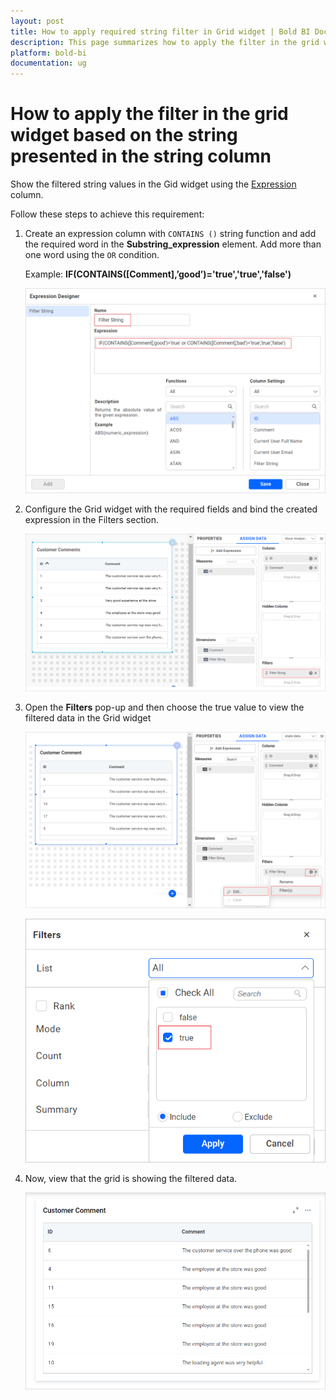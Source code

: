 ```yaml
---
layout: post
title: How to apply required string filter in Grid widget | Bold BI Docs
description: This page summarizes how to apply the filter in the grid widget based on the string presented in the string type column using Bold BI application
platform: bold-bi
documentation: ug
---
```


# How to apply the filter in the grid widget based on the string presented in the string column

Show the filtered string values in the Gid widget using the [Expression](https://help.boldbi.com/embedded-bi/working-with-data-source/transforming-data/configuring-expression-columns/) column.

Follow these steps to achieve this requirement:

1. Create an expression column with `CONTAINS ()` string function and add the required word in the **Substring_expression** element. Add more than one word using the `OR` condition. 

    Example: **IF(CONTAINS([Comment],’good’)='true','true','false')**

    ![Contains Function Expression](/static/assets/embedded/faq/images/contains-function-expression.png#max-width=60%)

2. Configure the Grid widget with the required fields and bind the created expression in the Filters section.

    ![Drop String Expression in Filter Section](/static/assets/embedded/faq/images/drop-string-expression-in-filters-section.png#max-width=60%)

3. Open the **Filters** pop-up and then choose the true value to view the filtered data in the Grid widget

    ![Open Filters Pop-UP](/static/assets/embedded/faq/images/open-filters-pop-up.png#max-width=60%)

    ![Select True Value to Fitler the Data](/static/assets/embedded/faq/images/select-true-value-to-filter-the-data.png#max-width=60%)

4. Now, view that the grid is showing the filtered data.

    ![Grid with Filtered Data](/static/assets/embedded/faq/images/gird-with-filtered-data.png#max-width=60%)